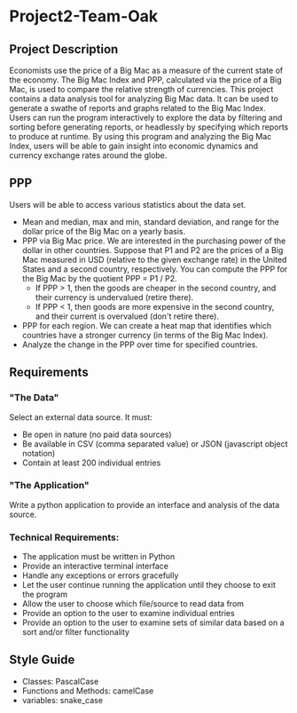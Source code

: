 # Project2-Team-Oak

## Project Description

Economists use the price of a Big Mac as a measure of the current state of the economy. The Big Mac Index and PPP, calculated via the price of a Big Mac, is used to compare the relative strength of currencies. This project contains a data analysis tool for analyzing Big Mac data. It can be used to generate a swathe of reports and graphs related to the Big Mac Index. Users can run the program interactively to explore the data by filtering and sorting before generating reports, or headlessly by specifying which reports to produce at runtime. By using this program and analyzing the Big Mac Index, users will be able to gain insight into economic dynamics and currency exchange rates around the globe.

## PPP

Users will be able to access various statistics about the data set.
- Mean and median, max and min, standard deviation, and range for the dollar price of the Big Mac on a yearly basis.
- PPP via Big Mac price. We are interested in the purchasing power of the dollar in other countries. Suppose that P1 and P2 are the prices of a Big Mac measured in USD (relative to the given exchange rate) in the United States and a second country, respectively. You can compute the PPP for the Big Mac by the quotient PPP = P1 / P2. 
    - If PPP > 1, then the goods are cheaper in the second country, and their currency is undervalued (retire there).
    - If PPP < 1, then goods are more expensive in the second country, and their current is overvalued (don't retire there).
- PPP for each region. We can create a heat map that identifies which countries have a stronger currency (in terms of the Big Mac Index). 
- Analyze the change in the PPP over time for specified countries. 


## Requirements

### "The Data"
Select an external data source. It must:
- Be open in nature (no paid data sources)
- Be available in CSV (comma separated value) or JSON (javascript object notation)
- Contain at least 200 individual entries

### "The Application"
Write a python application to provide an interface and analysis of the data source.

### Technical Requirements:
- The application must be written in Python
- Provide an interactive terminal interface
- Handle any exceptions or errors gracefully
- Let the user continue running the application until they choose to exit the program
- Allow the user to choose which file/source to read data from
- Provide an option to the user to examine individual entries
- Provide an option to the user to examine sets of similar data based on a sort and/or filter functionality

## Style Guide
- Classes: PascalCase
- Functions and Methods: camelCase
- variables: snake_case
